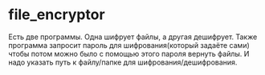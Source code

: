 # file_encryptor
Есть две программы. Одна шифрует файлы, а другая дешифрует. Также программа запросит пароль для шифрования(который задаёте сами) чтобы потом можно было с помощью этого пароля вернуть файлы. И надо указать путь к файлу/папке для шифрования/дешифрования.
